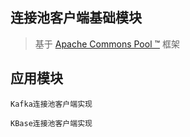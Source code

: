
## 连接池客户端基础模块

> 基于 [Apache Commons Pool ™](http://commons.apache.org/proper/commons-pool/) 框架

## 应用模块

`Kafka连接池客户端实现`

`KBase连接池客户端实现`
